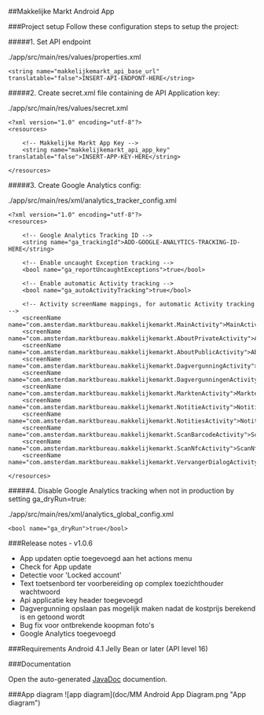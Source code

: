 ##Makkelijke Markt Android App



###Project setup
Follow these configuration steps to setup the project:



#####1. Set API endpoint

./app/src/main/res/values/properties.xml

```
<string name="makkelijkemarkt_api_base_url" translatable="false">INSERT-API-ENDPONT-HERE</string>
```


#####2. Create secret.xml file containing de API Application key:

./app/src/main/res/values/secret.xml

```
<?xml version="1.0" encoding="utf-8"?>
<resources>

    <!-- Makkelijke Markt App Key -->
    <string name="makkelijkemarkt_api_app_key" translatable="false">INSERT-APP-KEY-HERE</string>

</resources>
```


#####3. Create Google Analytics config:

./app/src/main/res/xml/analytics_tracker_config.xml

```
<?xml version="1.0" encoding="utf-8"?>
<resources>

    <!-- Google Analytics Tracking ID -->
    <string name="ga_trackingId">ADD-GOOGLE-ANALYTICS-TRACKING-ID-HERE</string>

    <!-- Enable uncaught Exception tracking -->
    <bool name="ga_reportUncaughtExceptions">true</bool>

    <!-- Enable automatic Activity tracking -->
    <bool name="ga_autoActivityTracking">true</bool>

    <!-- Activity screenName mappings, for automatic Activity tracking -->
    <screenName name="com.amsterdam.marktbureau.makkelijkemarkt.MainActivity">MainActivity</screenName>
    <screenName name="com.amsterdam.marktbureau.makkelijkemarkt.AboutPrivateActivity">AboutPrivateActivity</screenName>
    <screenName name="com.amsterdam.marktbureau.makkelijkemarkt.AboutPublicActivity">AboutPublicActivity</screenName>
    <screenName name="com.amsterdam.marktbureau.makkelijkemarkt.DagvergunningActivity">DagvergunningActivity</screenName>
    <screenName name="com.amsterdam.marktbureau.makkelijkemarkt.DagvergunningenActivity">DagvergunningenActivity</screenName>
    <screenName name="com.amsterdam.marktbureau.makkelijkemarkt.MarktenActivity">MarktenActivity</screenName>
    <screenName name="com.amsterdam.marktbureau.makkelijkemarkt.NotitieActivity">NotitieActivity</screenName>
    <screenName name="com.amsterdam.marktbureau.makkelijkemarkt.NotitiesActivity">NotitiesActivity</screenName>
    <screenName name="com.amsterdam.marktbureau.makkelijkemarkt.ScanBarcodeActivity">ScanBarcodeActivity</screenName>
    <screenName name="com.amsterdam.marktbureau.makkelijkemarkt.ScanNfcActivity">ScanNfcActivity</screenName>
    <screenName name="com.amsterdam.marktbureau.makkelijkemarkt.VervangerDialogActivity">VervangerDialogActivity</screenName>

</resources>
```


#####4. Disable Google Analytics tracking when not in production by setting ga_dryRun=true:

./app/src/main/res/xml/analytics_global_config.xml

```
<bool name="ga_dryRun">true</bool>
```



###Release notes - v1.0.6
- App updaten optie toegevoegd aan het actions menu
- Check for App update
- Detectie voor 'Locked account'
- Text toetsenbord ter voorbereiding op complex toezichthouder wachtwoord
- Api applicatie key header toegevoegd
- Dagvergunning opslaan pas mogelijk maken nadat de kostprijs berekend is en getoond wordt
- Bug fix voor ontbrekende koopman foto's
- Google Analytics toegevoegd



###Requirements
Android 4.1 Jelly Bean or later (API level 16)



###Documentation

Open the auto-generated [JavaDoc](doc/javadoc/index.html) documention.


###App diagram
![app diagram](doc/MM Android App Diagram.png "App diagram")








